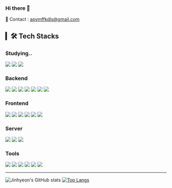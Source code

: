 ### Hi there 👋

<span> 💌 Contact : apvmffkdls@gmail.com </span> <br>

<!-- ![header](https://capsule-render.vercel.app/api?type=wave&color=auto&height=300&section=header&text=%20jinhyeon&fontSize=90) -->


## ▎🛠 Tech Stacks

### Studying..
<p>
  <img src="https://img.shields.io/badge/Querydsl-59666C?style=for-the-badge&logo=Hibernate&logoColor=white"> 
  <img src="https://img.shields.io/badge/AWS%20S3-232F3E?style=for-the-badge&logo=Amazon%20AWS&logoColor=white"> 
  <img src="https://img.shields.io/badge/AWS%20RDB-232F3E?style=for-the-badge&logo=Amazon%20AWS&logoColor=white"> 
</p>

### Backend
<p>
  <img src="https://img.shields.io/badge/Spring%20Boot-6DB33F?style=for-the-badge&logo=Spring%20Boot&logoColor=white">
  <img src="https://img.shields.io/badge/Spring%20Security-6DB33F?style=for-the-badge&logo=Spring%20Security&logoColor=white"> 
  <img src="https://img.shields.io/badge/Hibernate-59666C?style=for-the-badge&logo=Hibernate&logoColor=white"> 
  <img src="https://img.shields.io/badge/JAVA-007396?style=for-the-badge&logo=java&logoColor=white">
  <img src="https://img.shields.io/badge/Thymeleaf-005F0F?style=for-the-badge&logo=Thymeleaf&logoColor=white">
  <img src="https://img.shields.io/badge/mysql-4479A1?style=for-the-badge&logo=mysql&logoColor=white">
  <img src="https://img.shields.io/badge/Python-3776AB?style=for-the-badge&logo=Python&logoColor=white">
</p>

### Frontend
<p>
  <img src="https://img.shields.io/badge/javascript-F7DF1E?style=for-the-badge&logo=javascript&logoColor=black">
  <img src="https://img.shields.io/badge/react-61DAFB?style=for-the-badge&logo=react&logoColor=black">
  <img src="https://img.shields.io/badge/html-E34F26?style=for-the-badge&logo=html5&logoColor=white">
  <img src="https://img.shields.io/badge/css-1572B6?style=for-the-badge&logo=css3&logoColor=white">
  <img src="https://img.shields.io/badge/bootstrap-7952B3?style=for-the-badge&logo=bootstrap&logoColor=white">
  <img src="https://img.shields.io/badge/jquery-0769AD?style=for-the-badge&logo=jquery&logoColor=white">
</p>

### Server
<p>
  <img src="https://img.shields.io/badge/AWS%20EC2-232F3E?style=for-the-badge&logo=Amazon%20AWS&logoColor=white"> 
  <img src="https://img.shields.io/badge/CentOS-262577?style=for-the-badge&logo=CentOS%20AWS&logoColor=white"> 
  <img src="https://img.shields.io/badge/Apache%20Tomcat-F8DC75?style=for-the-badge&logo=Apache%20Tomcat&logoColor=white">
</p>

### Tools
<p>
  <img src="https://img.shields.io/badge/IntelliJ%20IDEA-000000?style=for-the-badge&logo=IntelliJ%20IDEA&logoColor=white">
  <img src="https://img.shields.io/badge/Git-F05032?style=for-the-badge&logo=Git&logoColor=white">
  <img src="https://img.shields.io/badge/Vim-019733?style=for-the-badge&logo=Vim&logoColor=white">
  <img src="https://img.shields.io/badge/Visual%20Studio%20Code-007ACC?style=for-the-badge&logo=Visual%20Studio%20Code&logoColor=white">
  <img src="https://img.shields.io/badge/PyCharm-000000?style=for-the-badge&logo=PyCharm&logoColor=white">
  <img src="https://img.shields.io/badge/Slack-4A154B?style=for-the-badge&logo=Slack&logoColor=white">
</p>

---

![Jinhyeon's GitHub stats](https://github-readme-stats.vercel.app/api?username=qwe5507&show_icons=true&theme=material-palenight)
[![Top Langs](https://github-readme-stats.vercel.app/api/top-langs/?username=qwe5507&layout=compact&theme=material-palenight&langs_count=8)](https://github.com/anuraghazra/github-readme-stats)
<!--
**qwe5507/qwe5507** is a ✨ _special_ ✨ repository because its `README.md` (this file) appears on your GitHub profile.

Here are some ideas to get you started:

- 🔭 I’m currently working on ...
- 🌱 I’m currently learning ...
- 👯 I’m looking to collaborate on ...
- 🤔 I’m looking for help with ...
- 💬 Ask me about ...
- 📫 How to reach me: ...
- 😄 Pronouns: ...
- ⚡ Fun fact: ...
-->
